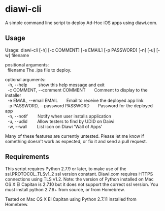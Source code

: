 # diawi-cli
A simple command line script to deploy Ad-Hoc iOS apps using diawi.com.

## Usage
Usage: diawi-cli [-h] [-c COMMENT] [-e EMAIL] [-p PASSWORD] [-n] [-u] [-w]
                 filename

positional arguments:  
&nbsp;&nbsp;filename              The .ipa file to deploy.  

optional arguments:  
&nbsp;&nbsp;-h, --help &emsp;&emsp;           show this help message and exit  
&nbsp;&nbsp;-c COMMENT, --comment COMMENT&emsp;&emsp;Comment to display to the installer  
&nbsp;&nbsp;-e EMAIL, --email EMAIL&emsp;&emsp;Email to receive the deployed app link  
&nbsp;&nbsp;-p PASSWORD, --password PASSWORD&emsp;&emsp;Password for the deployed app  
&nbsp;&nbsp;-n, --notif&emsp;&emsp;           Notify when user installs application  
&nbsp;&nbsp;-u, --udid&emsp;&emsp;           Allow testers to find by UDID on Daiwi  
&nbsp;&nbsp;-w, --wall&emsp;&emsp;            List icon on Diawi 'Wall of Apps'  

Many of these features are currently untested.  Please let me know if something doesn't work as expected, or fix it and send a pull request.

## Requirements

This script requires Python 2.7.9 or later, to make use of the ssl.PROTOCOL_TLSv1_2 ssl version constant.  Diawi.com requires HTTPS connections using TLS v1.2.
Note: the version of Python installed on Mac OS X El Capitan is 2.7.10 but it does not support the correct ssl version.  You must install python 2.7.9+ from source, or from Homebrew.

Tested on Mac OS X El Capitan using Python 2.7.11 installed from Homebrew.
